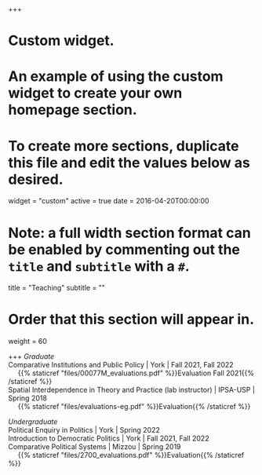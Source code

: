 +++
# Custom widget.
# An example of using the custom widget to create your own homepage section.
# To create more sections, duplicate this file and edit the values below as desired.
widget = "custom"
active = true
date = 2016-04-20T00:00:00

# Note: a full width section format can be enabled by commenting out the `title` and `subtitle` with a `#`.
title = "Teaching"
subtitle = ""

# Order that this section will appear in.
weight = 60

+++
*Graduate*  
Comparative Institutions and Public Policy | York | Fall 2021, Fall 2022  
&nbsp;&nbsp;&nbsp;&nbsp;&nbsp;{{% staticref "files/00077M_evaluations.pdf" %}}Evaluation Fall 2021{{% /staticref %}}  
Spatial Interdependence in Theory and Practice (lab instructor) | IPSA-USP | Spring 2018  
&nbsp;&nbsp;&nbsp;&nbsp;&nbsp;{{% staticref "files/evaluations-eg.pdf" %}}Evaluation{{% /staticref %}}  

*Undergraduate*  
Political Enquiry in Politics | York | Spring 2022  
Introduction to Democratic Politics | York | Fall 2021, Fall 2022  
Comparative Political Systems | Mizzou | Spring 2019  
&nbsp;&nbsp;&nbsp;&nbsp;&nbsp;{{% staticref "files/2700_evaluations.pdf" %}}Evaluation{{% /staticref %}}
